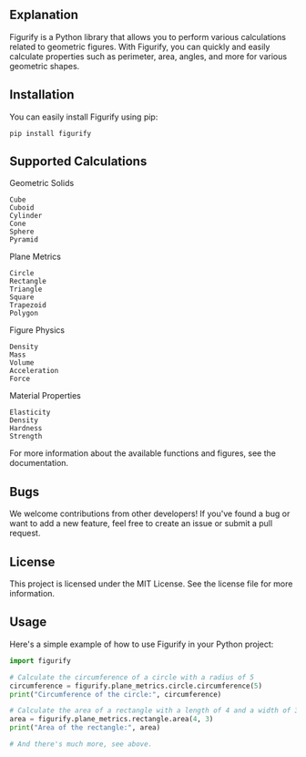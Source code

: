 ## Explanation

Figurify is a Python library that allows you to perform various calculations related to geometric figures. With Figurify, you can quickly and easily calculate properties such as perimeter, area, angles, and more for various geometric shapes.

## Installation

You can easily install Figurify using pip:

    pip install figurify

## Supported Calculations
Geometric Solids

    Cube
    Cuboid
    Cylinder
    Cone
    Sphere
    Pyramid

Plane Metrics

    Circle
    Rectangle
    Triangle
    Square
    Trapezoid
    Polygon

Figure Physics

    Density
    Mass
    Volume
    Acceleration
    Force

Material Properties

    Elasticity
    Density
    Hardness
    Strength

For more information about the available functions and figures, see the documentation.

## Bugs

We welcome contributions from other developers! If you've found a bug or want to add a new feature, feel free to create an issue or submit a pull request.<br>

## License

This project is licensed under the MIT License. See the license file for more information.


## Usage

Here's a simple example of how to use Figurify in your Python project:

```python
import figurify

# Calculate the circumference of a circle with a radius of 5
circumference = figurify.plane_metrics.circle.circumference(5)
print("Circumference of the circle:", circumference)

# Calculate the area of a rectangle with a length of 4 and a width of 3
area = figurify.plane_metrics.rectangle.area(4, 3)
print("Area of the rectangle:", area)

# And there's much more, see above.

